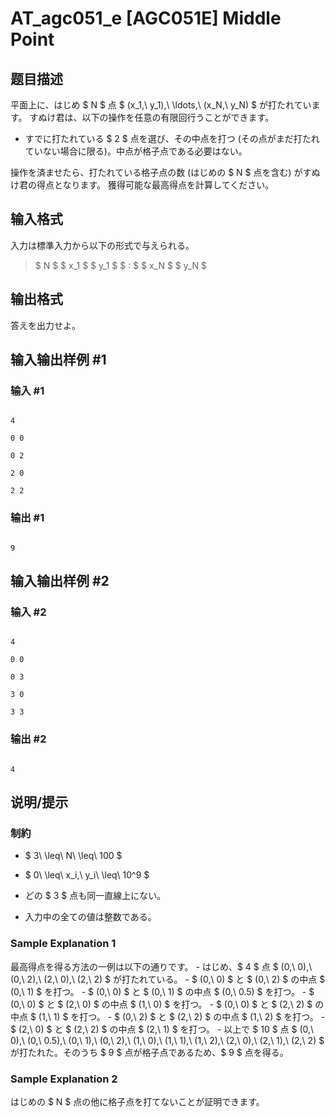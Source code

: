 # AT_agc051_e [AGC051E] Middle Point

## 题目描述

[problemUrl]: https://atcoder.jp/contests/agc051/tasks/agc051_e

平面上に、はじめ $ N $ 点 $ (x_1,\ y_1),\ \ldots,\ (x_N,\ y_N) $ が打たれています。 すぬけ君は、以下の操作を任意の有限回行うことができます。

- すでに打たれている $ 2 $ 点を選び、その中点を打つ (その点がまだ打たれていない場合に限る)。中点が格子点である必要はない。

操作を済ませたら、打たれている格子点の数 (はじめの $ N $ 点を含む) がすぬけ君の得点となります。 獲得可能な最高得点を計算してください。

## 输入格式

入力は標準入力から以下の形式で与えられる。

> $ N $ $ x_1 $ $ y_1 $ $ : $ $ x_N $ $ y_N $

## 输出格式

答えを出力せよ。

## 输入输出样例 #1

### 输入 #1

```
4
0 0
0 2
2 0
2 2
```

### 输出 #1

```
9
```

## 输入输出样例 #2

### 输入 #2

```
4
0 0
0 3
3 0
3 3
```

### 输出 #2

```
4
```

## 说明/提示

### 制約

- $ 3\ \leq\ N\ \leq\ 100 $
- $ 0\ \leq\ x_i,\ y_i\ \leq\ 10^9 $
- どの $ 3 $ 点も同一直線上にない。
- 入力中の全ての値は整数である。

### Sample Explanation 1

最高得点を得る方法の一例は以下の通りです。 - はじめ、$ 4 $ 点 $ (0,\ 0),\ (0,\ 2),\ (2,\ 0),\ (2,\ 2) $ が打たれている。 - $ (0,\ 0) $ と $ (0,\ 2) $ の中点 $ (0,\ 1) $ を打つ。 - $ (0,\ 0) $ と $ (0,\ 1) $ の中点 $ (0,\ 0.5) $ を打つ。 - $ (0,\ 0) $ と $ (2,\ 0) $ の中点 $ (1,\ 0) $ を打つ。 - $ (0,\ 0) $ と $ (2,\ 2) $ の中点 $ (1,\ 1) $ を打つ。 - $ (0,\ 2) $ と $ (2,\ 2) $ の中点 $ (1,\ 2) $ を打つ。 - $ (2,\ 0) $ と $ (2,\ 2) $ の中点 $ (2,\ 1) $ を打つ。 - 以上で $ 10 $ 点 $ (0,\ 0),\ (0,\ 0.5),\ (0,\ 1),\ (0,\ 2),\ (1,\ 0),\ (1,\ 1),\ (1,\ 2),\ (2,\ 0),\ (2,\ 1),\ (2,\ 2) $ が打たれた。そのうち $ 9 $ 点が格子点であるため、$ 9 $ 点を得る。

### Sample Explanation 2

はじめの $ N $ 点の他に格子点を打てないことが証明できます。